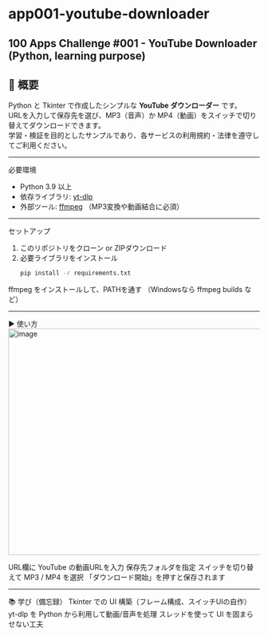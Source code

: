 # app001-youtube-downloader
100 Apps Challenge #001 - YouTube Downloader (Python, learning purpose)
---

## 📖 概要
Python と Tkinter で作成したシンプルな **YouTube ダウンローダー** です。  
URLを入力して保存先を選び、MP3（音声）か MP4（動画）をスイッチで切り替えてダウンロードできます。  
学習・検証を目的としたサンプルであり、各サービスの利用規約・法律を遵守してご利用ください。

---

必要環境
- Python 3.9 以上  
- 依存ライブラリ: [yt-dlp](https://github.com/yt-dlp/yt-dlp)  
- 外部ツール: [ffmpeg](https://ffmpeg.org/) （MP3変換や動画結合に必須）

---

セットアップ
1. このリポジトリをクローン or ZIPダウンロード  
2. 必要ライブラリをインストール
   ```bash
   pip install -r requirements.txt
ffmpeg をインストールして、PATHを通す
（Windowsなら ffmpeg builds など）

---

▶️ 使い方
<img width="650" height="454" alt="image" src="https://github.com/user-attachments/assets/5603c417-5e88-40c2-9de9-ce670a0847f9" />

URL欄に YouTube の動画URLを入力
保存先フォルダを指定
スイッチを切り替えて MP3 / MP4 を選択
「ダウンロード開始」を押すと保存されます

---

📚 学び（備忘録）
Tkinter での UI 構築（フレーム構成、スイッチUIの自作）
yt-dlp を Python から利用して動画/音声を処理
スレッドを使って UI を固まらせない工夫

